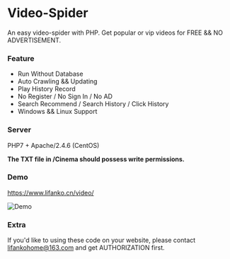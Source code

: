 # Video-Spider
An easy video-spider with PHP. Get popular or vip videos for FREE && NO ADVERTISEMENT.

### Feature
 + Run Without Database
 + Auto Crawling && Updating
 + Play History Record
 + No Register / No Sign In / No AD
 + Search Recommend / Search History / Click History
 + Windows && Linux Support

### Server
PHP7 + Apache/2.4.6 (CentOS)

**The TXT file in /Cinema should possess write permissions.**

### Demo
https://www.lifanko.cn/video/

![Demo](https://gitee.com/lifanko/others/raw/master/images/video.png)

### Extra
If you'd like to using these code on your website, please contact lifankohome@163.com and get AUTHORIZATION first.
